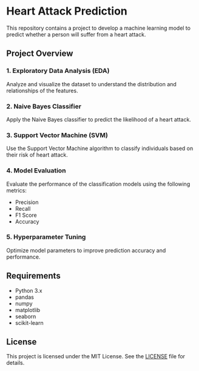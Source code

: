 # Heart Attack Prediction

This repository contains a project to develop a machine learning model to predict whether a person will suffer from a heart attack.

## Project Overview

### 1. Exploratory Data Analysis (EDA)
Analyze and visualize the dataset to understand the distribution and relationships of the features.

### 2. Naive Bayes Classifier
Apply the Naive Bayes classifier to predict the likelihood of a heart attack.

### 3. Support Vector Machine (SVM)
Use the Support Vector Machine algorithm to classify individuals based on their risk of heart attack.

### 4. Model Evaluation
Evaluate the performance of the classification models using the following metrics:
- Precision
- Recall
- F1 Score
- Accuracy

### 5. Hyperparameter Tuning
Optimize model parameters to improve prediction accuracy and performance.

## Requirements

- Python 3.x
- pandas
- numpy
- matplotlib
- seaborn
- scikit-learn

## License

This project is licensed under the MIT License. See the [LICENSE](LICENSE) file for details.
